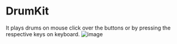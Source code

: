 # DrumKit

It plays drums on mouse click over the buttons or by pressing the respective keys on keyboard.
![image](https://user-images.githubusercontent.com/20292628/174340226-d5c4dc8c-bf2e-461a-84cb-0ba0acff7e86.png)

